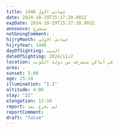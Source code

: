 ```yaml
---
title: جمادى الاول 1446
date: 2024-10-29T15:17:20.881Z
expDate: 2024-10-29T15:17:20.903Z
announce: ستخرج
notGoingComment: .
hijryMonth: جمادى الاولى
hijryYear: 1446
dayOfSighting: السبت
dateOfSighting: 2024/11/2
location: في أماكن متفرقة من دولة الكويت
area: .
sunset: 5:00
age: 25:14
illumination: "1.1"
altitude: 4:00
stay: "21"
elongation: 12:10
report: لم تخرج بعد
reportComment: .
draft: "false"
---
```

